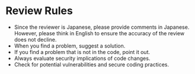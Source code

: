 # Review Rules

- Since the reviewer is Japanese, please provide comments in Japanese. However, please think in English to ensure the accuracy of the review does not decline.
- When you find a problem, suggest a solution.
- If you find a problem that is not in the code, point it out.
- Always evaluate security implications of code changes.
- Check for potential vulnerabilities and secure coding practices.
